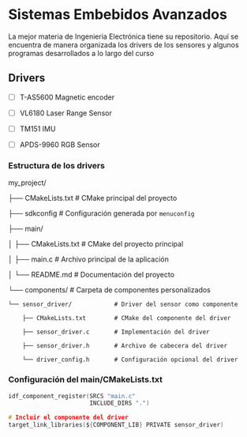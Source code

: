 # Sistemas Embebidos Avanzados

La mejor materia de Ingenieria Electrónica tiene su repositorio. Aquí se encuentra de manera organizada los drivers de los sensores y algunos programas desarrollados a lo largo del curso

## Drivers
- [ ] T-AS5600 Magnetic encoder

- [ ] VL6180 Laser Range Sensor

- [ ] TM151 IMU

- [ ] APDS-9960 RGB Sensor

### Estructura de los drivers

my_project/

├── CMakeLists.txt                # CMake principal del proyecto

├── sdkconfig                     # Configuración generada por `menuconfig`

├── main/

│   ├── CMakeLists.txt            # CMake del proyecto principal

│   ├── main.c                    # Archivo principal de la aplicación

│   └── README.md                 # Documentación del proyecto

└── components/                   # Carpeta de componentes personalizados

    └── sensor_driver/            # Driver del sensor como componente
    
        ├── CMakeLists.txt        # CMake del componente del driver
        
        ├── sensor_driver.c       # Implementación del driver
        
        ├── sensor_driver.h       # Archivo de cabecera del driver
        
        └── driver_config.h       # Configuración opcional del driver

### Configuración del main/CMakeLists.txt

```c 
idf_component_register(SRCS "main.c"
                       INCLUDE_DIRS ".")

# Incluir el componente del driver
target_link_libraries(${COMPONENT_LIB} PRIVATE sensor_driver) 
``` 
